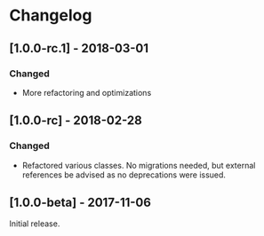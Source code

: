 Changelog
=========
## [1.0.0-rc.1] - 2018-03-01
### Changed
- More refactoring and optimizations

## [1.0.0-rc] - 2018-02-28
### Changed
- Refactored various classes.  No migrations needed, but external references be advised as
no deprecations were issued.

## [1.0.0-beta] - 2017-11-06

Initial release.

